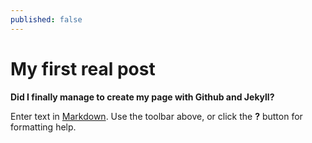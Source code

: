 ```yaml
---
published: false
---
```

# My first real post
**Did I finally manage to create my page with Github and Jekyll?**

Enter text in [Markdown](http://daringfireball.net/projects/markdown/). Use the toolbar above, or click the **?** button for formatting help.
